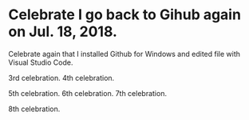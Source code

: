 # Celebrate I go back to Gihub again on Jul. 18, 2018.
Celebrate again that I installed Github for Windows and edited file with Visual Studio Code.

3rd celebration.
4th celebration.

5th celebration.
6th celebration.
7th celebration.

8th celebration.
